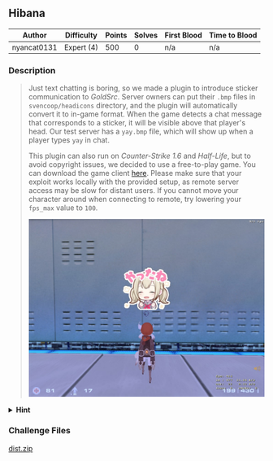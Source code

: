 ## Hibana

| Author      | Difficulty | Points | Solves | First Blood | Time to Blood |
| ----------- | ---------- | ------ | ------ | ----------- | ------------- |
| nyancat0131 | Expert (4) | 500    | 0      | n/a         | n/a           |

### Description

> Just text chatting is boring, so we made a plugin to introduce sticker communication to *GoldSrc*. Server owners can put their `.bmp` files in `svencoop/headicons` directory, and the plugin will automatically convert it to in-game format. When the game detects a chat message that corresponds to a sticker, it will be visible above that player's head. Our test server has a `yay.bmp` file, which will show up when a player types `yay` in chat.
>
> This plugin can also run on *Counter-Strike 1.6* and *Half-Life*, but to avoid copyright issues, we decided to use a free-to-play game. You can download the game client [here](https://store.steampowered.com/app/225840/Sven_Coop/). Please make sure that your exploit works locally with the provided setup, as remote server access may be slow for distant users. If you cannot move your character around when connecting to remote, try lowering your `fps_max` value to `100`.
>
> ![Screenshot](screenshot.jpg)

<details closed>
<summary><b>Hint</b></summary>

1. Why is engine_i686.so provided seperately?
2. The server turned off anti-cheat, so I think maybe can remove some client-side obstacles. Maybe can even call something normally not accessible from console?
3. The file transfer code of client and server are the same.
4. Try to understand GoldSrc filesystem a bit. Observe where the downloaded files are stored to. Also it doesn't use any pack file like .vpk, every file is stored directly on disk.

</details>

### Challenge Files

[dist.zip](dist)
